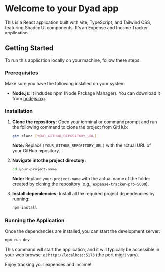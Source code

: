 # Welcome to your Dyad app

This is a React application built with Vite, TypeScript, and Tailwind CSS, featuring Shadcn UI components. It's an Expense and Income Tracker application.

## Getting Started

To run this application locally on your machine, follow these steps:

### Prerequisites

Make sure you have the following installed on your system:

*   **Node.js**: It includes npm (Node Package Manager). You can download it from [nodejs.org](https://nodejs.org/).

### Installation

1.  **Clone the repository:**
    Open your terminal or command prompt and run the following command to clone the project from GitHub:
    ```bash
    git clone [YOUR_GITHUB_REPOSITORY_URL]
    ```
    **Note:** Replace `[YOUR_GITHUB_REPOSITORY_URL]` with the actual URL of your GitHub repository.

2.  **Navigate into the project directory:**
    ```bash
    cd your-project-name
    ```
    **Note:** Replace `your-project-name` with the actual name of the folder created by cloning the repository (e.g., `expense-tracker-pro-5000`).

3.  **Install dependencies:**
    Install all the required project dependencies by running:
    ```bash
    npm install
    ```

### Running the Application

Once the dependencies are installed, you can start the development server:

```bash
npm run dev
```

This command will start the application, and it will typically be accessible in your web browser at `http://localhost:5173` (the port might vary).

Enjoy tracking your expenses and income!